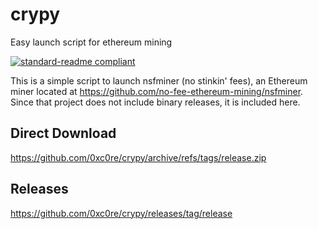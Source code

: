 # crypy
Easy launch script for ethereum mining

[![standard-readme compliant](https://img.shields.io/badge/readme%20style-standard-brightgreen.svg)](https://github.com/RichardLitt/standard-readme)

This is a simple script to launch nsfminer (no stinkin' fees), an Ethereum miner located at https://github.com/no-fee-ethereum-mining/nsfminer. Since that project
does not include binary releases, it is included here.

Direct Download
---------------
https://github.com/0xc0re/crypy/archive/refs/tags/release.zip


Releases
--------
https://github.com/0xc0re/crypy/releases/tag/release
